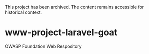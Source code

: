 This project has been archived. The content remains accessible for historical context.

# www-project-laravel-goat
OWASP Foundation Web Respository
